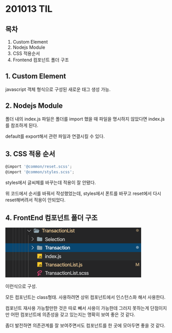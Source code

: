 # 201013 TIL

## 목차

1. Custom Element
2. Nodejs Module
3. CSS 적용순서
4. Frontend 컴포넌트 폴더 구조

## 1. Custom Element

javascript 객체 형식으로 구성된 새로운 태그 생성 가능.

## 2. Nodejs Module

폴더 내의 index.js 파일은 폴더를 import 했을 때 파일을 명시하지 않았다면 index.js를 참조하게 된다. 

default를 export해서 관련 파일과 연결시킬 수 있다.

## 3. CSS 적용 순서

```jsx
@import '@common/reset.scss';
@import '@common/styles.scss';
```

styles에서 글씨체를 바꾸는데 적용이 잘 안됐다. 

위 코드에서 순서를 바꿔서 작성했었는데, styles에서 폰트를 바꾸고 reset에서 다시 reset해버려서 적용이 안되었다. 

## 4. FrontEnd 컴포넌트 폴더 구조

![201013%20TIL%20e406477c987a42bf8e91368e6b59bd49/Untitled.png](201013%20TIL%20e406477c987a42bf8e91368e6b59bd49/Untitled.png)

이런식으로 구성. 

모든 컴포넌트는 class형태. 사용하려면 상위 컴포넌트에서 인스턴스화 해서 사용한다. 

컴포넌트 재사용 가능할만한 것은 따로 빼서 사용이 가능한데 그러지 못하는게 단점이지만 어떤 컴포넌트에 의존성을 갖고 있는지는 명확히 보여 좋은 것 같다. 

좀더 발전하면 의존관계를 잘 보여주면서도 컴포넌트를 한 곳에 모아두면 좋을 것 같다.